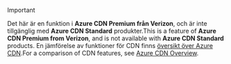 > [!IMPORTANT]
> <span data-ttu-id="8fc8a-101">Det här är en funktion i **Azure CDN Premium från Verizon**, och är inte tillgänglig med **Azure CDN Standard** produkter.</span><span class="sxs-lookup"><span data-stu-id="8fc8a-101">This is a feature of **Azure CDN Premium from Verizon**, and is not available with **Azure CDN Standard** products.</span></span>  <span data-ttu-id="8fc8a-102">En jämförelse av funktioner för CDN finns [översikt över Azure CDN](../articles/cdn/cdn-overview.md#azure-cdn-features).</span><span class="sxs-lookup"><span data-stu-id="8fc8a-102">For a comparison of CDN features, see [Azure CDN Overview](../articles/cdn/cdn-overview.md#azure-cdn-features).</span></span> 
> 
> 

